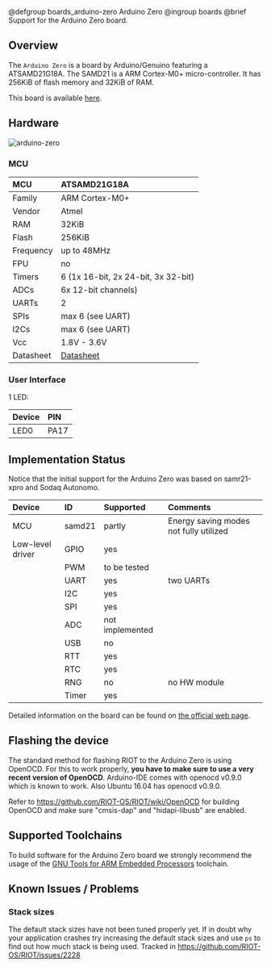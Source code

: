 @defgroup    boards_arduino-zero Arduino Zero
@ingroup     boards
@brief       Support for the Arduino Zero board.

## Overview

The `Arduino Zero` is a board by Arduino/Genuino featuring a ATSAMD21G18A.
The SAMD21 is a ARM Cortex-M0+ micro-controller.  It has 256KiB of flash memory
and 32KiB of RAM.

This board is available [here](https://store.arduino.cc/product/GBX00003).

## Hardware

![arduino-zero](https://www.arduino.cc/en/uploads/Main/ABX0003_iso_both.jpg)


### MCU
| MCU           | ATSAMD21G18A                          |
|:------------- |:------------------------------------- |
| Family        | ARM Cortex-M0+                        |
| Vendor        | Atmel                                 |
| RAM           | 32KiB                                 |
| Flash         | 256KiB                                |
| Frequency     | up to 48MHz                           |
| FPU           | no                                    |
| Timers        | 6 (1x 16-bit, 2x 24-bit, 3x 32-bit)   |
| ADCs          | 6x 12-bit channels)                   |
| UARTs         | 2                                     |
| SPIs          | max 6 (see UART)                      |
| I2Cs          | max 6 (see UART)                      |
| Vcc           | 1.8V - 3.6V                           |
| Datasheet     | [Datasheet](http://ww1.microchip.com/downloads/en/DeviceDoc/SAM_D21_DA1_Family_Data%20Sheet_DS40001882E.pdf) |

### User Interface

1 LED:

| Device | PIN  |
|:------ |:---- |
| LED0   | PA17 |


## Implementation Status

Notice that the initial support for the Arduino Zero was based on samr21-xpro
and Sodaq Autonomo.

| Device | ID        | Supported | Comments  |
|:------------- |:------------- |:------------- |:------------- |
| MCU        | samd21    | partly    | Energy saving modes not fully utilized |
| Low-level driver | GPIO    | yes       | |
|        | PWM       | to be tested      | |
|        | UART      | yes           | two UARTs|
|        | I2C       | yes       | |
|        | SPI       | yes       | |
|               | ADC           | not implemented           | |
|        | USB       | no        | |
|        | RTT       | yes       | |
|        | RTC       | yes       |  |
|        | RNG       | no        | no HW module |
|        | Timer     | yes           | |


Detailed information on the board can be found on [the official web page](https://www.arduino.cc/en/Main/ArduinoBoardZero).

## Flashing the device

The standard method for flashing RIOT to the Arduino Zero is using OpenOCD.
For this to work properly, **you have to make sure to use a very recent version
of OpenOCD**.  Arduino-IDE comes with openocd v0.9.0  which is known to work.
Also Ubuntu 16.04 has openocd v0.9.0.

Refer to https://github.com/RIOT-OS/RIOT/wiki/OpenOCD for building OpenOCD
and make sure "cmsis-dap" and "hidapi-libusb" are enabled.

## Supported Toolchains

To build software for the Arduino Zero board we strongly recommend the usage
of the [GNU Tools for ARM Embedded Processors](https://launchpad.net/gcc-arm-embedded) toolchain.


## Known Issues / Problems

### Stack sizes
The default stack sizes have not been tuned properly yet. If in doubt why
your application crashes try increasing the default stack sizes and use `ps` to
find out how much stack is being used.
Tracked in https://github.com/RIOT-OS/RIOT/issues/2228
